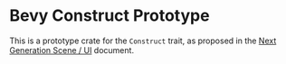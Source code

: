 # Bevy Construct Prototype

This is a prototype crate for the `Construct` trait, as proposed in the [Next Generation Scene / UI](https://github.com/bevyengine/bevy/discussions/14437) document. 